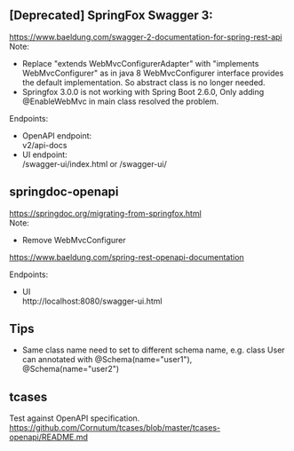 ## [Deprecated] SpringFox Swagger 3:  
https://www.baeldung.com/swagger-2-documentation-for-spring-rest-api  
Note:  
- Replace "extends WebMvcConfigurerAdapter" with "implements WebMvcConfigurer" as in java 8 WebMvcConfigurer interface provides the default implementation. So abstract class is no longer needed.
- Springfox 3.0.0 is not working with Spring Boot 2.6.0, Only adding @EnableWebMvc in main class resolved the problem.  

Endpoints:  
- OpenAPI endpoint:  
  v2/api-docs
- UI endpoint:  
  /swagger-ui/index.html or /swagger-ui/

## springdoc-openapi
https://springdoc.org/migrating-from-springfox.html  
Note:  
- Remove WebMvcConfigurer  

https://www.baeldung.com/spring-rest-openapi-documentation  

Endpoints:
- UI  
  http://localhost:8080/swagger-ui.html

## Tips
- Same class name need to set to different schema name, e.g. class User can annotated with @Schema(name="user1"), @Schema(name="user2")  

## tcases
Test against OpenAPI specification.  
https://github.com/Cornutum/tcases/blob/master/tcases-openapi/README.md